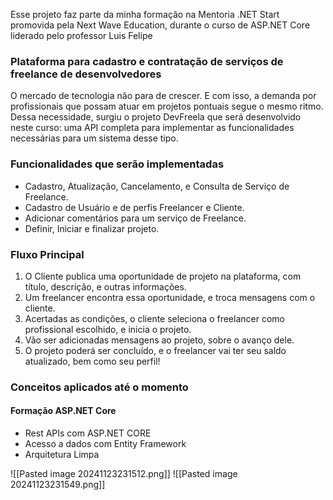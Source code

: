 Esse projeto faz parte da minha formação na Mentoria .NET Start promovida pela Next Wave Education, durante o curso de ASP.NET Core liderado pelo professor Luis Felipe

### Plataforma para cadastro e contratação de serviços de freelance de desenvolvedores
O mercado de tecnologia não para de crescer. E com isso, a demanda por profissionais que possam atuar em projetos pontuais segue o mesmo ritmo.
Dessa necessidade, surgiu o projeto DevFreela que será desenvolvido neste curso: uma API completa para implementar as funcionalidades necessárias para um sistema desse tipo.

### Funcionalidades que serão implementadas
 - Cadastro, Atualização, Cancelamento, e Consulta de Serviço de Freelance.
 - Cadastro de Usuário e de perfis Freelancer e Cliente.
 - Adicionar comentários para um serviço de Freelance.
 - Definir, Iniciar e finalizar projeto.

### Fluxo Principal
1. O Cliente publica uma oportunidade de projeto na plataforma, com título, descrição, e outras informações.
2. Um freelancer encontra essa oportunidade, e troca mensagens com o cliente.
3. Acertadas as condições, o cliente seleciona o freelancer como profissional escolhido, e inicia o projeto.
4. Vão ser adicionadas mensagens ao projeto, sobre o avanço dele.
5. O projeto poderá ser concluído, e o freelancer vai ter seu saldo atualizado, bem como seu perfil!

### Conceitos aplicados até o momento
#### Formação ASP.NET Core
- Rest APIs com ASP.NET CORE
- Acesso a dados com Entity Framework
- Arquitetura Limpa

![[Pasted image 20241123231512.png]]
![[Pasted image 20241123231549.png]]